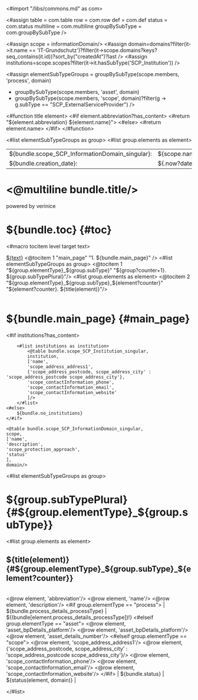 <#import "/libs/commons.md" as com>

<#assign table = com.table
        row = com.row
         def = com.def
         status = com.status
         multiline = com.multiline
         groupBySubType = com.groupBySubType />


<style>
<#include "styles/default.css">
h1, h2, h3, h4 {
  page-break-after: avoid;
}

td {
    vertical-align: top;
}

.main_page {
  page-break-after: always;
}

.main_page table th:first-child, .main_page table td:first-child {
  width: 8cm;
}

table.used_modules th:first-child, table.used_modules td:first-child {
  width: 2cm;
}

table.used_modules th:last-child, table.used_modules td:last-child {
  width: 5cm;
}

.fullwidth {
  width: 100%;
}

.nobreak {
  page-break-inside: avoid;
}
</style>

<#assign scope = informationDomain/>
<#assign domain=domains?filter(it->it.name == 'IT-Grundschutz')?filter(it->scope.domains?keys?seq_contains(it.id))?sort_by("createdAt")?last />
<#assign institutions=scope.scopes?filter(it->it.hasSubType('SCP_Institution')) />

<#assign elementSubTypeGroups = groupBySubType(scope.members, 'process', domain)
 + groupBySubType(scope.members, 'asset', domain)
 + groupBySubType(scope.members, 'scope', domain)?filter(g -> g.subType == "SCP_ExternalServiceProvider") />

<#function title element>
<#if element.abbreviation?has_content>
  <#return "${element.abbreviation} ${element.name}">
  <#else>
  <#return element.name>
</#if>
</#function>

<bookmarks>
  <bookmark name="${bundle.toc}" href="#toc"/>
  <bookmark name="${bundle.main_page}" href="#main_page"/>
  <#list elementSubTypeGroups as group>
    <bookmark name="${group.subTypePlural}" href="#${group.elementType}_${group.subType}"/>
    <#list group.elements as element>
      <bookmark name="${title(element)}" href="#${group.elementType}_${group.subType}_${element?counter}"/>
    </#list>
  </#list>
</bookmarks>


<div class="footer-left">
  <table>
    <tr>
      <td>${bundle.scope_SCP_InformationDomain_singular}: </td>
      <td>${scope.name}</td>
    </tr>
    <tr>
      <td>${bundle.creation_date}: </td>
      <td>${.now?date}</td>
    </tr>
  </table>
</div>

<div class="cover">
<h1><@multiline bundle.title/></h1>
<p>powered by verinice</p>
</div>


# ${bundle.toc} {#toc}
<#macro tocitem level target text>
  <tr class="level${level}">
    <td>
      <a title="${bundle('jumpto', text)}" href="#${target}">${text}</a>
    </td>
    <td>
      <span href="#${target}"/>
    </td>
  </tr>
</#macro>

<table class="toc">
<tbody>
  <@tocitem 1 "main_page" "1. ${bundle.main_page}" />
  <#list elementSubTypeGroups as group>
    <@tocitem 1 "${group.elementType}_${group.subType}" "${group?counter+1}. ${group.subTypePlural}"/>
    <#list group.elements as element>
      <@tocitem 2 "${group.elementType}_${group.subType}_${element?counter}" "${element?counter}. ${title(element)}"/>
    </#list>
  </#list>
</tbody>
</table>

# ${bundle.main_page} {#main_page}

<div class="main_page">
    <#if institutions?has_content>

        <#list institutions as institution>
            <@table bundle.scope_SCP_Institution_singular,
            institution,
            ['name',
            'scope_address_address1',
            {'scope_address_postcode, scope_address_city' : 'scope_address_postcode scope_address_city'},
            'scope_contactInformation_phone',
            'scope_contactInformation_email',
            'scope_contactInformation_website'
            ]/>
        </#list>
    <#else>
        ${bundle.no_institutions}
    </#if>

    <@table bundle.scope_SCP_InformationDomain_singular,
    scope,
    ['name',
    'description',
    'scope_protection_approach',
    'status'
    ],
    domain/>

</div>

<#list elementSubTypeGroups as group>

# ${group.subTypePlural} {#${group.elementType}_${group.subType}}

<#list group.elements as element>

## ${title(element)} {#${group.elementType}_${group.subType}_${element?counter}}

|||
|:------------|:-----|
<@row element, 'abbreviation'/>
<@row element, 'name'/>
<@row element, 'description'/>
<#if group.elementType == "process">
    | ${bundle.process_details_processType} | ${(bundle[element.process_details_processType])!}
<#elseif group.elementType == "asset">
    <@row element, 'asset_bpDetails_platform'/>
    <@row element, 'asset_bpDetails_platform'/>
    <@row element, 'asset_details_number'/>
<#elseif group.elementType == "scope">
    <@row element, 'scope_address_address1'/>
    <@row element, {'scope_address_postcode, scope_address_city' : 'scope_address_postcode scope_address_city'}/>
    <@row element, 'scope_contactInformation_phone'/>
    <@row element, 'scope_contactInformation_email'/>
    <@row element, 'scope_contactInformation_website'/>
</#if>
| ${bundle.status} | ${status(element, domain)} |

</#list>
<div class="pagebreak"></div>
</#list>
